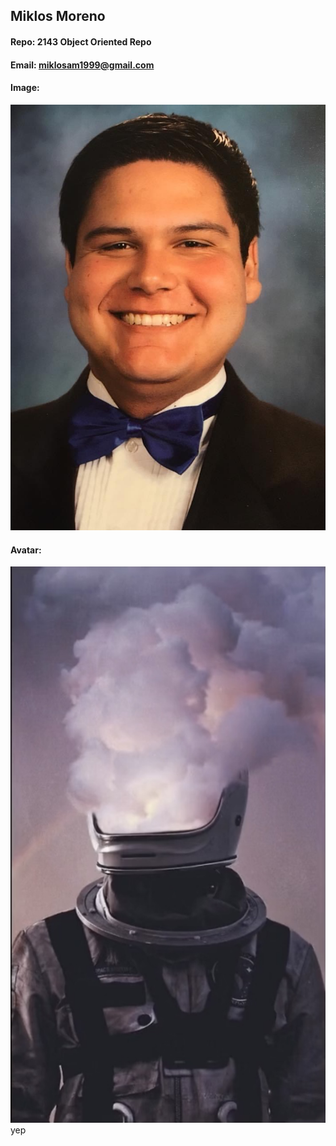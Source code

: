 ## Miklos Moreno
#### Repo: 2143 Object Oriented Repo
#### Email: miklosam1999@gmail.com
#### Image:
![Me](https://github.com/2yep/2143-OOP-Moreno/blob/deda93b565050ef31e92b8508d2a2b60060e7271/IMG_0180.JPG)
#### Avatar:
![Avatar](https://github.com/2yep/2143-OOP-Moreno/blob/e63a375e7cd50e1cec4cb80494d215af906772f9/IMG_0234.jpg)
 yep
 